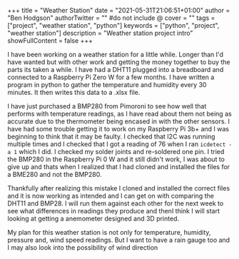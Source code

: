 +++
title = "Weather Station"
date = "2021-05-31T21:06:51+01:00"
author = "Ben Hodgson"
authorTwitter = "" #do not include @
cover = ""
tags = ["project", "weather station", "python"]
keywords = ["python", "project", "weather station"]
description = "Weather station project intro"
showFullContent = false
+++

I have been working on a weather station for a little while. Longer than I'd have wanted but with other work and getting the money together to buy the parts its taken a while.
I have had a DHT11 plugged into a breadboard and connected to a Raspberry Pi Zero W for a few months. I have written a program in python to gather the temperature and humidity every 30 minutes. It then writes this data to a .xlsx file.

I have just purchased a BMP280 from Pimoroni to see how well that performs with temperature readings, as I have read about them not being as accurate due to the thermometer being encased in with the other sensors.
I have had some trouble getting it to work on my Raspberry Pi 3b+ and I was beginning to think that it may be faulty. I checked that I2C was running multiple times and I checked that I got a reading of 76 when I ran `icdetect -a 1` which I did.
I checked my solder joints and re-soldered one pin. I tried the BMP280 in the Raspberry Pi 0 W and it still didn't work, I was about to give up and thats when I realized that I had cloned and installed the files for a BME280 and not the BMP280.

Thankfully after realizing this mistake I cloned and installed the correct files and it is now working as intended and I can get on with comparing the DHT11 and BMP28. I will run them against each other for the next week to see what differences in readings they
produce and thenI think I will start looking at getting a anemometer designed and 3D printed.

My plan for this weather station is not only for temperature, humidity, pressure and, wind speed readings. But I want to have a rain gauge too and I may also look into the possibility of wind direction
